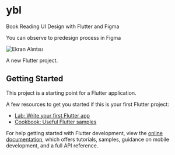 # ybl

Book Reading UI Design with Flutter and Figma

You can observe to predesign process in Figma

![Ekran Alıntısı](https://user-images.githubusercontent.com/105917287/208173586-b5b652f4-3dcf-4c8b-a362-586b4a0808d2.PNG)


A new Flutter project.

## Getting Started

This project is a starting point for a Flutter application.

A few resources to get you started if this is your first Flutter project:

- [Lab: Write your first Flutter app](https://docs.flutter.dev/get-started/codelab)
- [Cookbook: Useful Flutter samples](https://docs.flutter.dev/cookbook)

For help getting started with Flutter development, view the
[online documentation](https://docs.flutter.dev/), which offers tutorials,
samples, guidance on mobile development, and a full API reference.
